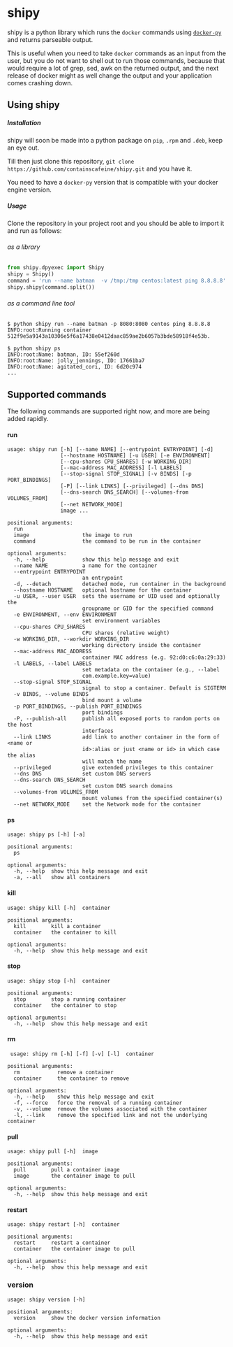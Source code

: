 # shipy

shipy is a python library which runs the `docker` commands using [`docker-py`](github.com/docker/docker-py) and returns parseable output.

This is useful when you need to take `docker` commands as an input from the user, but you do not want to shell out to run those commands, because that would require a lot of grep, sed, awk on the returned output, and the next release of docker might as well change the output and your application comes crashing down.

## Using shipy

##### Installation

shipy will soon be made into a python package on `pip`, `.rpm` and `.deb`, keep an eye out.

Till then just clone this repository,
`git clone https://github.com/containscafeine/shipy.git` and you have it.

You need to have a `docker-py` version that is compatible with your docker engine version.

##### Usage
Clone the repository in your project root and you should be able to import it and run as follows:

###### as a library

```python
from shipy.dpyexec import Shipy
shipy = Shipy()
command = 'run --name batman  -v /tmp:/tmp centos:latest ping 8.8.8.8'
shipy.shipy(command.split())
```


###### as a command line tool

```
$ python shipy run --name batman -p 8080:8080 centos ping 8.8.8.8
INFO:root:Running container 512f9e5a9143a10306e5f6a17438e0412daac859ae2b6057b3bde58918f4e53b.
```

```
$ python shipy ps
INFO:root:Name: batman, ID: 55ef260d
INFO:root:Name: jolly_jennings, ID: 17661ba7
INFO:root:Name: agitated_cori, ID: 6d20c974
...
```

## Supported commands

The following commands are supported right now, and more are being added rapidly.

#### run
```
usage: shipy run [-h] [--name NAME] [--entrypoint ENTRYPOINT] [-d]
                 [--hostname HOSTNAME] [-u USER] [-e ENVIRONMENT]
                 [--cpu-shares CPU_SHARES] [-w WORKING_DIR]
                 [--mac-address MAC_ADDRESS] [-l LABELS]
                 [--stop-signal STOP_SIGNAL] [-v BINDS] [-p PORT_BINDINGS]
                 [-P] [--link LINKS] [--privileged] [--dns DNS]
                 [--dns-search DNS_SEARCH] [--volumes-from VOLUMES_FROM]
                 [--net NETWORK_MODE]
                 image ...

positional arguments:
  run
  image                 the image to run
  command               the command to be run in the container

optional arguments:
  -h, --help            show this help message and exit
  --name NAME           a name for the container
  --entrypoint ENTRYPOINT
                        an entrypoint
  -d, --detach          detached mode, run container in the background
  --hostname HOSTNAME   optional hostname for the container
  -u USER, --user USER  sets the username or UID used and optionally the
                        groupname or GID for the specified command
  -e ENVIRONMENT, --env ENVIRONMENT
                        set environment variables
  --cpu-shares CPU_SHARES
                        CPU shares (relative weight)
  -w WORKING_DIR, --workdir WORKING_DIR
                        working directory inside the container
  --mac-address MAC_ADDRESS
                        container MAC address (e.g. 92:d0:c6:0a:29:33)
  -l LABELS, --label LABELS
                        set metadata on the container (e.g., --label
                        com.example.key=value)
  --stop-signal STOP_SIGNAL
                        signal to stop a container. Default is SIGTERM
  -v BINDS, --volume BINDS
                        bind mount a volume
  -p PORT_BINDINGS, --publish PORT_BINDINGS
                        port bindings
  -P, --publish-all     publish all exposed ports to random ports on the host
                        interfaces
  --link LINKS          add link to another container in the form of <name or
                        id>:alias or just <name or id> in which case the alias
                        will match the name
  --privileged          give extended privileges to this container
  --dns DNS             set custom DNS servers
  --dns-search DNS_SEARCH
                        set custom DNS search domains
  --volumes-from VOLUMES_FROM
                        mount volumes from the specified container(s)
  --net NETWORK_MODE    set the Network mode for the container
```

#### ps
```
usage: shipy ps [-h] [-a]

positional arguments:
  ps

optional arguments:
  -h, --help  show this help message and exit
  -a, --all   show all containers
```

#### kill
```
usage: shipy kill [-h]  container

positional arguments:
  kill        kill a container
  container   the container to kill

optional arguments:
  -h, --help  show this help message and exit
```
 
#### stop
```
usage: shipy stop [-h]  container

positional arguments:
  stop        stop a running container
  container   the container to stop

optional arguments:
  -h, --help  show this help message and exit
```
 
#### rm
```
 usage: shipy rm [-h] [-f] [-v] [-l]  container

positional arguments:
  rm            remove a container
  container     the container to remove

optional arguments:
  -h, --help    show this help message and exit
  -f, --force   force the removal of a running container
  -v, --volume  remove the volumes associated with the container
  -l, --link    remove the specified link and not the underlying container
```

#### pull
```
usage: shipy pull [-h]  image

positional arguments:
  pull        pull a container image
  image       the container image to pull

optional arguments:
  -h, --help  show this help message and exit
```

#### restart
```
usage: shipy restart [-h]  container

positional arguments:
  restart     restart a container
  container   the container image to pull

optional arguments:
  -h, --help  show this help message and exit
```

### version
```
usage: shipy version [-h]

positional arguments:
  version     show the docker version information

optional arguments:
  -h, --help  show this help message and exit
```
